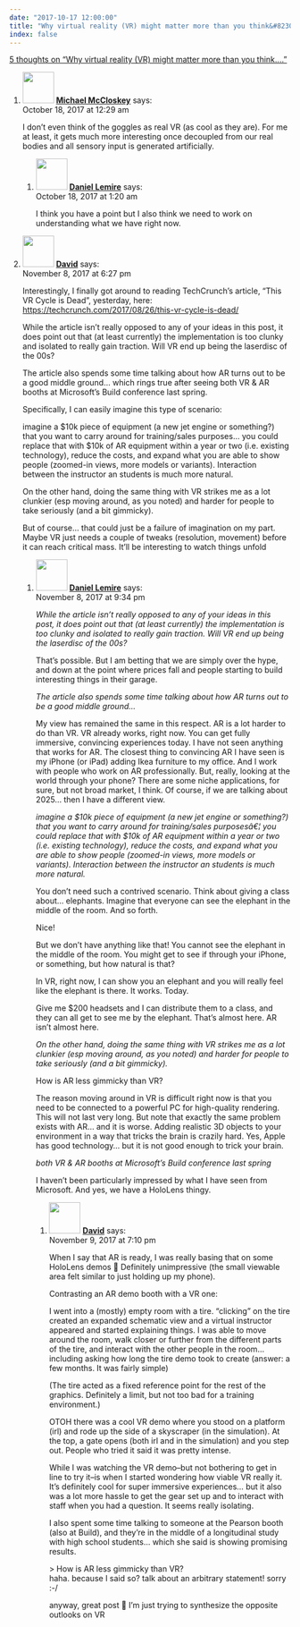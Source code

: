 ```yaml
---
date: "2017-10-17 12:00:00"
title: "Why virtual reality (VR) might matter more than you think&#8230;."
index: false
---
```


[5 thoughts on &ldquo;Why virtual reality (VR) might matter more than you think&#8230;.&rdquo;](/lemire/blog/2017/10-17-why-virtual-reality-vr-might-matter-more-than-you-think)

<ol class="comment-list">
<li id="comment-289070" class="comment even thread-even depth-1 parent">
<div class="comment-author vcard">
<img alt src="https://secure.gravatar.com/avatar/7369e3598e2b7ab197bf4690244c6419?s=56&#038;d=mm&#038;r=g" srcset="https://secure.gravatar.com/avatar/7369e3598e2b7ab197bf4690244c6419?s=112&#038;d=mm&#038;r=g 2x" class="avatar avatar-56 photo" height="56" width="56" decoding="async" /> <b class="fn"><a href="http://www.squidlord.com" class="url" rel="ugc external nofollow">Michael McCloskey</a></b> <span class="says">says:</span> </div>
<div class="comment-metadata"><time datetime="2017-10-18T00:29:53+00:00">October 18, 2017 at 12:29 am</time></a> </div>
<div class="comment-content">
<p>I don&rsquo;t even think of the goggles as real VR (as cool as they are). For me at least, it gets much more interesting once decoupled from our real bodies and all sensory input is generated artificially.</p>
</div>
<ol class="children">
<li id="comment-289072" class="comment byuser comment-author-lemire bypostauthor odd alt depth-2">
<div class="comment-author vcard">
<img alt src="https://secure.gravatar.com/avatar/2ca999bef9535950f5b84281a4dab006?s=56&#038;d=mm&#038;r=g" srcset="https://secure.gravatar.com/avatar/2ca999bef9535950f5b84281a4dab006?s=112&#038;d=mm&#038;r=g 2x" class="avatar avatar-56 photo" height="56" width="56" decoding="async" /> <b class="fn"><a href="https://lemire.me/en/" class="url" rel="ugc">Daniel Lemire</a></b> <span class="says">says:</span> </div>
<div class="comment-metadata"><time datetime="2017-10-18T01:20:02+00:00">October 18, 2017 at 1:20 am</time></a> </div>
<div class="comment-content">
<p>I think you have a point but I also think we need to work on understanding what we have right now.</p>
</div>
</li>
</ol>
</li>
<li id="comment-291092" class="comment even thread-odd thread-alt depth-1 parent">
<div class="comment-author vcard">
<img alt src="https://secure.gravatar.com/avatar/25ff236c317deca4ed7664dcbda166cb?s=56&#038;d=mm&#038;r=g" srcset="https://secure.gravatar.com/avatar/25ff236c317deca4ed7664dcbda166cb?s=112&#038;d=mm&#038;r=g 2x" class="avatar avatar-56 photo" height="56" width="56" loading="lazy" decoding="async" /> <b class="fn"><a href="https://twitter.com/numbermumbler" class="url" rel="ugc external nofollow">David</a></b> <span class="says">says:</span> </div>
<div class="comment-metadata"><time datetime="2017-11-08T18:27:58+00:00">November 8, 2017 at 6:27 pm</time></a> </div>
<div class="comment-content">
<p>Interestingly, I finally got around to reading TechCrunch&rsquo;s article, &ldquo;This VR Cycle is Dead&rdquo;, yesterday, here:<br/>
<a href="https://techcrunch.com/2017/08/26/this-vr-cycle-is-dead/" rel="nofollow ugc">https://techcrunch.com/2017/08/26/this-vr-cycle-is-dead/</a></p>
<p>While the article isn&rsquo;t really opposed to any of your ideas in this post, it does point out that (at least currently) the implementation is too clunky and isolated to really gain traction. Will VR end up being the laserdisc of the 00s?</p>
<p>The article also spends some time talking about how AR turns out to be a good middle ground&#8230; which rings true after seeing both VR &amp; AR booths at Microsoft&rsquo;s Build conference last spring. </p>
<p>Specifically, I can easily imagine this type of scenario:</p>
<p>imagine a $10k piece of equipment (a new jet engine or something?) that you want to carry around for training/sales purposes&#8230; you could replace that with $10k of AR equipment within a year or two (i.e. existing technology), reduce the costs, and expand what you are able to show people (zoomed-in views, more models or variants). Interaction between the instructor an students is much more natural.</p>
<p>On the other hand, doing the same thing with VR strikes me as a lot clunkier (esp moving around, as you noted) and harder for people to take seriously (and a bit gimmicky).</p>
<p>But of course&#8230; that could just be a failure of imagination on my part. Maybe VR just needs a couple of tweaks (resolution, movement) before it can reach critical mass. It&rsquo;ll be interesting to watch things unfold</p>
</div>
<ol class="children">
<li id="comment-291103" class="comment byuser comment-author-lemire bypostauthor odd alt depth-2 parent">
<div class="comment-author vcard">
<img alt src="https://secure.gravatar.com/avatar/2ca999bef9535950f5b84281a4dab006?s=56&#038;d=mm&#038;r=g" srcset="https://secure.gravatar.com/avatar/2ca999bef9535950f5b84281a4dab006?s=112&#038;d=mm&#038;r=g 2x" class="avatar avatar-56 photo" height="56" width="56" loading="lazy" decoding="async" /> <b class="fn"><a href="https://lemire.me/en/" class="url" rel="ugc">Daniel Lemire</a></b> <span class="says">says:</span> </div>
<div class="comment-metadata"><time datetime="2017-11-08T21:34:04+00:00">November 8, 2017 at 9:34 pm</time></a> </div>
<div class="comment-content">
<p><em>While the article isn&rsquo;t really opposed to any of your ideas in this post, it does point out that (at least currently) the implementation is too clunky and isolated to really gain traction. Will VR end up being the laserdisc of the 00s?</em></p>
<p>That&rsquo;s possible. But I am betting that we are simply over the hype, and down at the point where prices fall and people starting to build interesting things in their garage. </p>
<p><em>The article also spends some time talking about how AR turns out to be a good middle ground&#8230;</em></p>
<p>My view has remained the same in this respect. AR is a lot harder to do than VR. VR already works, right now. You can get fully immersive, convincing experiences today. I have not seen anything that works for AR. The closest thing to convincing AR I have seen is my iPhone (or iPad) adding Ikea furniture to my office. And I work with people who work on AR professionally. But, really, looking at the world through your phone? There are some niche applications, for sure, but not broad market, I think. Of course, if we are talking about 2025&#8230; then I have a different view.</p>
<p><em>imagine a $10k piece of equipment (a new jet engine or something?) that you want to carry around for training/sales purposesâ€¦ you could replace that with $10k of AR equipment within a year or two (i.e. existing technology), reduce the costs, and expand what you are able to show people (zoomed-in views, more models or variants). Interaction between the instructor an students is much more natural.</em></p>
<p>You don&rsquo;t need such a contrived scenario. Think about giving a class about&#8230; elephants. Imagine that everyone can see the elephant in the middle of the room. And so forth.</p>
<p>Nice!</p>
<p>But we don&rsquo;t have anything like that! You cannot see the elephant in the middle of the room. You might get to see if through your iPhone, or something, but how natural is that?</p>
<p>In VR, right now, I can show you an elephant and you will really feel like the elephant is there. It works. Today.</p>
<p>Give me $200 headsets and I can distribute them to a class, and they can all get to see me by the elephant. That&rsquo;s almost here. AR isn&rsquo;t almost here.</p>
<p><em>On the other hand, doing the same thing with VR strikes me as a lot clunkier (esp moving around, as you noted) and harder for people to take seriously (and a bit gimmicky).</em></p>
<p>How is AR less gimmicky than VR? </p>
<p>The reason moving around in VR is difficult right now is that you need to be connected to a powerful PC for high-quality rendering. This will not last very long. But note that exactly the same problem exists with AR&#8230; and it is worse. Adding realistic 3D objects to your environment in a way that tricks the brain is crazily hard. Yes, Apple has good technology&#8230; but it is not good enough to trick your brain.</p>
<p><em>both VR &#038; AR booths at Microsoft&rsquo;s Build conference last spring</em></p>
<p>I haven&rsquo;t been particularly impressed by what I have seen from Microsoft. And yes, we have a HoloLens thingy.</p>
</div>
<ol class="children">
<li id="comment-291139" class="comment even depth-3">
<div class="comment-author vcard">
<img alt src="https://secure.gravatar.com/avatar/25ff236c317deca4ed7664dcbda166cb?s=56&#038;d=mm&#038;r=g" srcset="https://secure.gravatar.com/avatar/25ff236c317deca4ed7664dcbda166cb?s=112&#038;d=mm&#038;r=g 2x" class="avatar avatar-56 photo" height="56" width="56" loading="lazy" decoding="async" /> <b class="fn"><a href="https://twitter.com/numbermumbler" class="url" rel="ugc external nofollow">David</a></b> <span class="says">says:</span> </div>
<div class="comment-metadata"><time datetime="2017-11-09T19:10:50+00:00">November 9, 2017 at 7:10 pm</time></a> </div>
<div class="comment-content">
<p>When I say that AR is ready, I was really basing that on some HoloLens demos 🙂 Definitely unimpressive (the small viewable area felt similar to just holding up my phone). </p>
<p>Contrasting an AR demo booth with a VR one:</p>
<p>I went into a (mostly) empty room with a tire. &ldquo;clicking&rdquo; on the tire created an expanded schematic view and a virtual instructor appeared and started explaining things. I was able to move around the room, walk closer or further from the different parts of the tire, and interact with the other people in the room&#8230; including asking how long the tire demo took to create (answer: a few months. It was fairly simple)</p>
<p>(The tire acted as a fixed reference point for the rest of the graphics. Definitely a limit, but not too bad for a training environment.)</p>
<p>OTOH there was a cool VR demo where you stood on a platform (irl) and rode up the side of a skyscraper (in the simulation). At the top, a gate opens (both irl and in the simulation) and you step out. People who tried it said it was pretty intense.</p>
<p>While I was watching the VR demo&#8211;but not bothering to get in line to try it&#8211;is when I started wondering how viable VR really it. It&rsquo;s definitely cool for super immersive experiences&#8230; but it also was a lot more hassle to get the gear set up and to interact with staff when you had a question. It seems really isolating.</p>
<p>I also spent some time talking to someone at the Pearson booth (also at Build), and they&rsquo;re in the middle of a longitudinal study with high school students&#8230; which she said is showing promising results.</p>
<p>&gt; How is AR less gimmicky than VR?<br/>
haha. because I said so? talk about an arbitrary statement! sorry :-/</p>
<p>anyway, great post 🙂 I&rsquo;m just trying to synthesize the opposite outlooks on VR</p>
</div>
</li>
</ol>
</li>
</ol>
</li>
</ol>
